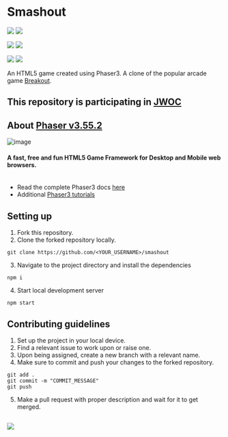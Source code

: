 # Smashout
![](https://camo.githubusercontent.com/264c442bebb8963501ac2922cb5f2fb13cbd5f6b37185de5e352233e773484db/68747470733a2f2f696d672e736869656c64732e696f2f62616467652f53544152253230544849532d5245504f5349544f52592d6379616e3f7374796c653d666f722d7468652d6261646765266c6f676f3d676974687562)
![](https://img.shields.io/badge/Open-Source-orange?style=for-the-badge)

![](https://camo.githubusercontent.com/ce98a71a9faff159f0f00537dd08693cea68ca1d891f91c7e9021b8191d02fae/68747470733a2f2f696d672e736869656c64732e696f2f62616467652f48544d4c352d4533344632362e7376673f7374796c653d666f722d7468652d6261646765266c6f676f3d48544d4c35266c6f676f436f6c6f723d7768697465)
![](https://camo.githubusercontent.com/a2042e7183b80291f7a9b360ee5b0390cc7bb4ee163e0304d43659a5000ecba0/68747470733a2f2f696d672e736869656c64732e696f2f62616467652f4a6176615363726970742d4637444631452e7376673f7374796c653d666f722d7468652d6261646765266c6f676f3d4a617661536372697074266c6f676f436f6c6f723d626c61636b)

![](https://img.shields.io/github/issues/darkfalc0n/smashout?color=blueviolet&style=for-the-badge)
![](https://img.shields.io/github/issues-pr-closed/darkfalc0n/smashout?style=for-the-badge)



An HTML5 game created using Phaser3. A clone of the popular arcade game [Breakout](https://en.wikipedia.org/wiki/Breakout_(video_game)).

## This repository is participating in [JWOC](https://jwoc.tech/)

## About [Phaser v3.55.2](https://phaser.io/)

![image](https://user-images.githubusercontent.com/59203815/219943402-4ecffa87-26c3-45e4-8026-b72b8251d7cd.png)

#### A fast, free and fun HTML5 Game Framework for Desktop and Mobile web browsers.<br></br>
- Read the complete Phaser3 docs [here](https://photonstorm.github.io/phaser3-docs/index.html)
- Additional [Phaser3 tutorials](https://www.youtube.com/playlist?list=PLDyH9Tk5ZdFzEu_izyqgPFtHJJXkc79no)

## Setting up
1. Fork this repository.
2. Clone the forked repository locally.
```
git clone https://github.com/<YOUR_USERNAME>/smashout
```
3. Navigate to the project directory and install the dependencies
```
npm i
```
4. Start local development server
```
npm start 
```
## Contributing guidelines
1. Set up the project in your local device.
2. Find a relevant issue to work upon or raise one.
3. Upon being assigned, create a new branch with a relevant name.
4. Make sure to commit and push your changes to the forked repository.
```
git add .
git commit -m "COMMIT_MESSAGE"
git push
```
5. Make a pull request with proper description and wait for it to get merged.

## ![](https://img.shields.io/github/license/darkfalc0n/smashout?style=for-the-badge)


